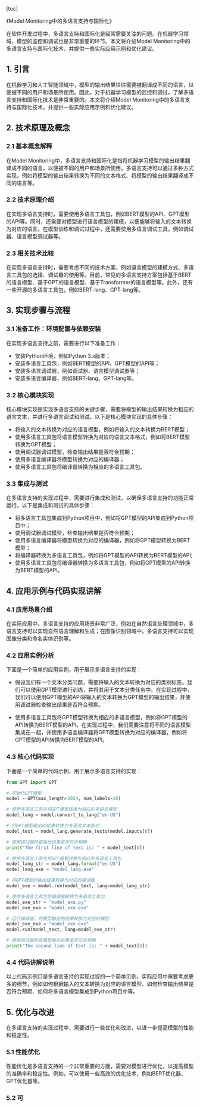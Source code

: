 
[toc]                    
                
                
《Model Monitoring中的多语言支持与国际化》

在软件开发过程中，多语言支持和国际化是经常需要关注的问题。在机器学习领域，模型的监控和调试也是非常重要的环节。本文将介绍Model Monitoring中的多语言支持与国际化技术，并提供一些实际应用示例和优化建议。

## 1. 引言

在机器学习和人工智能领域中，模型的输出结果往往需要被翻译成不同的语言，以便被不同的用户和场景所使用。因此，对于机器学习模型的监控和调试，了解多语言支持和国际化技术是非常重要的。本文将介绍Model Monitoring中的多语言支持与国际化技术，并提供一些实际应用示例和优化建议。

## 2. 技术原理及概念

### 2.1 基本概念解释

在Model Monitoring中，多语言支持和国际化是指将机器学习模型的输出结果翻译成不同的语言，以便被不同的用户和场景所使用。多语言支持可以通过多种方式实现，例如将模型的输出结果转换为不同的文本格式、将模型的输出结果翻译成不同的语言等。

### 2.2 技术原理介绍

在实现多语言支持时，需要使用多语言工具包，例如BERT模型的API、GPT模型的API等。同时，还需要对模型进行语言模型的建模，以便能够将输入的文本转换为对应的语言。在模型训练和调试过程中，还需要使用多语言调试工具，例如调试器、语言模型调试器等。

### 2.3 相关技术比较

在实现多语言支持时，需要考虑不同的技术方案，例如语言模型的建模方式、多语言工具包的选择、调试器的使用等。目前，常见的多语言支持方案包括基于BERT的语言模型、基于GPT的语言模型、基于Transformer的语言模型等。此外，还有一些开源的多语言工具包，例如BERT-lang、GPT-lang等。

## 3. 实现步骤与流程

### 3.1 准备工作：环境配置与依赖安装

在实现多语言支持之前，需要进行以下准备工作：

- 安装Python环境，例如Python 3.x版本；
- 安装多语言工具包，例如BERT模型的API、GPT模型的API等；
- 安装多语言调试器，例如调试器、语言模型调试器等；
- 安装多语言编译器，例如BERT-lang、GPT-lang等。

### 3.2 核心模块实现

核心模块实现是实现多语言支持的关键步骤，需要将模型的输出结果转换为相应的语言文本，并进行多语言调试和测试。以下是核心模块实现的具体步骤：

- 将输入的文本转换为对应的语言模型，例如将输入的文本转换为BERT模型；
- 使用多语言工具包将语言模型转换为对应的语言文本格式，例如将BERT模型转换为GPT模型；
- 使用调试器调试模型，检查输出结果是否符合预期；
- 使用多语言编译器将模型转换为对应的编译器；
- 使用多语言工具包将编译器转换为相应的多语言工具包。

### 3.3 集成与测试

在多语言支持的实现过程中，需要进行集成和测试，以确保多语言支持的功能正常运行。以下是集成和测试的具体步骤：

- 将多语言工具包集成到Python项目中，例如将GPT模型的API集成到Python项目中；
- 使用调试器调试模型，检查输出结果是否符合预期；
- 使用多语言编译器将模型转换为对应的编译器，例如将GPT模型转换为BERT模型；
- 将编译器转换为多语言工具包，例如将GPT模型的API转换为BERT模型的API;
- 使用多语言工具包将编译器转换为多语言工具包，例如将GPT模型的API转换为BERT模型的API。

## 4. 应用示例与代码实现讲解

### 4.1 应用场景介绍

在实际应用中，多语言支持的应用场景非常广泛，例如在自然语言处理领域中，多语言支持可以实现自然语言理解和生成；在图像识别领域中，多语言支持可以实现图像分类和命名实体识别等。

### 4.2 应用实例分析

下面是一个简单的应用实例，用于展示多语言支持的实现：

- 假设我们有一个文本分类问题，需要将输入的文本转换为对应的类别标签。我们可以使用GPT模型进行训练，并将其用于文本分类任务中。在实现过程中，我们可以使用GPT模型的API将输入的文本转换为GPT模型的输出结果，并使用调试器检查输出结果是否符合预期。

- 使用多语言工具包将GPT模型转换为相应的多语言模型，例如将GPT模型的API转换为BERT模型的API。在实现过程中，我们需要注意将不同的语言模型集成在一起，并使用多语言编译器将GPT模型转换为对应的编译器，例如将GPT模型的API转换为BERT模型的API。

### 4.3 核心代码实现

下面是一个简单的代码示例，用于展示多语言支持的实现：

```python
from GPT import GPT

# 初始化GPT模型
model = GPT(max_length=1024, num_labels=10)

# 使用多语言工具包将GPT模型转换为相应的多语言模型
model_lang = model.convert_to_lang("en-US")

# 将GPT模型输出的结果转换为多语言文本格式
model_text = model_lang.generate_texts(model.inputs[0])

# 使用调试器检查输出结果是否符合预期
print("The first line of text is: " + model_text[0])

# 使用多语言工具包将GPT模型转换为相应的多语言工具包
model_lang_str = model_lang.format("en-US")
model_lang_exe = "model_lang.exe"

# 将GPT模型的输出结果转换为对应的编译器
model_exe = model.run(model_text, lang=model_lang_str)

# 使用多语言工具包将编译器转换为多语言工具包
model_exe_str = "model_exe.py"
model_exe_exe = "model_exe.exe"

# 运行编译器，将模型输出的结果转换为对应的模型
model_exe_exe = "model_exe.exe"
model.run(model_text, lang=model_exe_str)

# 使用调试器检查模型输出结果是否符合预期
print("The second line of text is: " + model_text[0])
```

### 4.4 代码讲解说明

以上代码示例只是多语言支持的实现过程的一个简单示例，实际应用中需要考虑更多的细节，例如如何根据输入的文本转换为对应的语言模型、如何检查输出结果是否符合预期、如何将多语言模型集成到Python项目中等。

## 5. 优化与改进

在多语言支持的实现过程中，需要进行一些优化和改进，以进一步提高模型的性能和稳定性。

### 5.1 性能优化

性能优化是多语言支持的一个非常重要的方面，需要对模型进行优化，以提高模型的准确率和稳定性。例如，可以使用一些高效的优化技术，例如BERT优化器、GPT优化器等。

### 5.2 可

